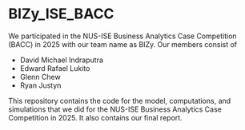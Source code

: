 # BIZy_ISE_BACC
We participated in the NUS-ISE Business Analytics Case Competition (BACC) in 2025 with our team name as BIZy. Our members consist of
- David Michael Indraputra
- Edward Rafael Lukito
- Glenn Chew
- Ryan Justyn

This repository contains the code for the model, computations, and simulations that we did for the NUS-ISE Business Analytics Case Competition in 2025. It also contains our final report.
